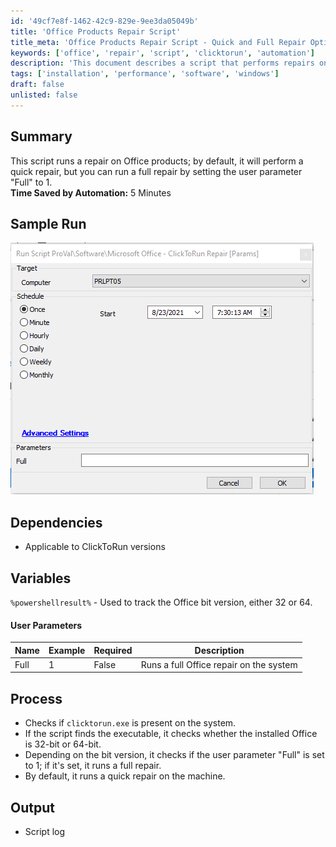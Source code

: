 ```yaml
---
id: '49cf7e8f-1462-42c9-829e-9ee3da05049b'
title: 'Office Products Repair Script'
title_meta: 'Office Products Repair Script - Quick and Full Repair Options'
keywords: ['office', 'repair', 'script', 'clicktorun', 'automation']
description: 'This document describes a script that performs repairs on Office products, offering both quick and full repair options based on user parameters. It checks the installation status and bit version of Office before executing the appropriate repair process.'
tags: ['installation', 'performance', 'software', 'windows']
draft: false
unlisted: false
---
```


## Summary

This script runs a repair on Office products; by default, it will perform a quick repair, but you can run a full repair by setting the user parameter "Full" to 1.  
**Time Saved by Automation:** 5 Minutes

## Sample Run

![Sample Run](../../../static/img/Microsoft-Office---ClickToRun-Repair/image_1.png)

## Dependencies

- Applicable to ClickToRun versions

## Variables

`%powershellresult%` - Used to track the Office bit version, either 32 or 64.

#### User Parameters

| Name  | Example | Required | Description                                |
|-------|---------|----------|--------------------------------------------|
| Full  | 1       | False    | Runs a full Office repair on the system    |

## Process

- Checks if `clicktorun.exe` is present on the system.
- If the script finds the executable, it checks whether the installed Office is 32-bit or 64-bit.
- Depending on the bit version, it checks if the user parameter "Full" is set to 1; if it's set, it runs a full repair.
- By default, it runs a quick repair on the machine.

## Output

- Script log


